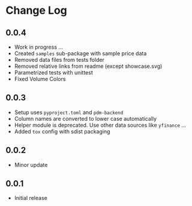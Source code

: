 # Change Log

## 0.0.4
- Work in progress ...
- Created `samples` sub-package with sample price data
- Removed data files from tests folder
- Removed relative links from readme (except showcase.svg)
- Parametrized tests with unittest
- Fixed Volume Colors

## 0.0.3
- Setup uses `pyproject.toml` and `pdm-backend`
- Column names are converted to lower case automatically
- Helper module is deprecated. Use other data sources like `yfinance` ...
- Added `tox` config with sdist packaging

## 0.0.2
- Minor update

## 0.0.1
- Initial release
